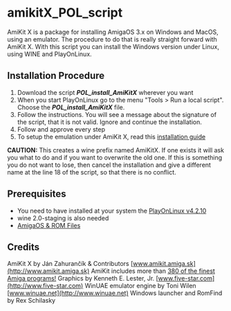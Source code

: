 # amikitX_POL_script
AmiKit X is a package for installing AmigaOS 3.x on Windows and MacOS, using an emulator. The procedure to do that is really straight forward with AmiKit X. With this script you can install the Windows version under Linux, using WINE and PlayOnLinux.

Installation Procedure
----------------------
 1. Download the script ***POL_install_AmiKitX*** wherever you want
 3. When you start PlayOnLinux go to the menu "Tools > Run a local script". Choose the ***POL_install_AmiKitX*** file.
 4. Follow the instructions. You will see a message about the signature of the script, that it is not valid. Ignore and continue the installation.
 5. Follow and approve every step
 6. To setup the emulation under AmiKit X, read this [installation guide](http://bit.ly/AmiKit-QuickGuide)

**CAUTION:** This creates a wine prefix named AmiKitX. If one exists it will ask you what to do and if you want to overwrite the old one. If this is something you do not want to lose, then cancel the installation and give a different name at the line 18 of the script, so that there is no conflict.

Prerequisites
-------------
* You need to have installed at your system the [PlayOnLinux v4.2.10](https://www.playonlinux.com/en/download.html)
* wine 2.0-staging is also needed
* [AmigaOS & ROM Files](http://www.amikit.amiga.sk/getamigaos)


Credits
-------
AmiKit X by Ján Zahurančík & Contributors [www.amikit.amiga.sk](http://www.amikit.amiga.sk)
AmiKit includes more than [380 of the finest Amiga programs!](http://file.amiga.sk/amikit/doc/software.html)
Graphics by Kenneth E. Lester, Jr. [www.five-star.com](http://www.five-star.com)
WinUAE emulator engine by Toni Wilen [www.winuae.net](http://www.winuae.net)
Windows launcher and RomFind by Rex Schilasky
